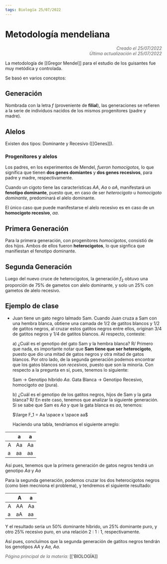```yaml
---
tags: Biología 25/07/2022
---
```


# Metodología mendeliana
<div style="text-align: right; opacity: 0.7; font-style: italic;">Creado el 25/07/2022</div>
<div style="text-align: right; opacity: 0.7; font-style: italic;">Última actualización el 25/07/2022</div>

La metodología de [[Gregor Mendel]] para el estudio de los guisantes fue muy metódica y controlada.

Se basó en varios conceptos:

## Generación

Nombrada con la letra $f$ (proveniente de **filial**), las generaciones se refieren a la serie de individuos nacidos de los mismos progenitores (padre y madre).

## Alelos

Existen dos tipos: Dominante y Recesivo ([[Genes]]).

### Progenitores y alelos

Los padres, en los experimentos de Mendel, *fueron homocigotos,* lo que significa que tienen **dos genes domiantes** y **dos genes recesivos**, para padre y madre, respectivamente.

Cuando un cigoto tiene las características $AA$, $Aa$ o $aA$, manifestará un **fenotipo dominante**, puesto que, en caso de ser *heterocigoto* u *homocigoto dominante*, predominará el alelo dominante.

El único caso que puede manifestarse el alelo recesivo es en caso de un **homocigoto recesivo**, $aa$.

## Primera Generación

Para la primera generación, con progenitores *homocigotos*, consistió de dos hijos. Ambos de ellos fueron **heterocigotos**, lo que signfica que manifiestan el fenotipo dominante.

## Segunda Generación

Luego del nuevo cruce de heterocigotos, la generación $f_2$ obtuvo una proporción de 75% de gametos con alelo dominante, y solo un 25% con gametos de alelo recesivo.

## Ejemplo de clase

- Juan tiene un gato negro lalmado Sam. Cuando Juan cruza a Sam con una hembra blanca, obtiene una camada de 1/2 de gatitos blancos y 1/2 de gatitos negros, al cruzar estos gatitos negros entre ellos, originan 3/4 de gatitos negros y 1/4 de gatitos blancos. Al respecto, conteste:

	a) ¿Cuál es el genotipo del gato Sam y la hembra blanca?
	R/ Primero que nada, es importante notar que **Sam tiene que ser heterocigoto**, puesto que dio una mitad de gatos negros y otra mitad de gatos blancos.
	Por otro lado, de la segunda generación podemos encontrar que los gatos blancos son *recesivos*, puesto que son la minoría.
	Con respecto a la pregunta en sí, pues, tenemos lo siguiente:

	Sam -> Genotipo híbrido $Aa$.
	Gata Blanca -> Genotipo Recesivo, homocigoto $aa$ (pura).

	b) ¿Cuál es el genotipo de los gatitos negros, hijos de Sam y la gata blanca?
	R/ En este caso, tenemos que analizar la siguiente generación. Si se sabe que Sam es $Aa$ y que la gata blanca es $aa$, tenemos:

	$\large F_1 = Aa \space x \space aa$

	Haciendo una tabla, tendríamos el siguiente arreglo:

|     | a   | a   |
| --- | --- | --- |
| A   | Aa  | Aa  |
| a   | aa  | aa  |

Así pues, tenemos que la primera generación de gatos negros tendrá un genotipo $Aa$ y $Aa$

Para la segunda generación, podemos cruzar los dos heterocigotos negros (como bien mecniona el problema), y tendremos el siguiente resultado:

|     | A   | a   |
| --- | --- | --- |
| A   | AA  | Aa  |
| a   | aA  | aa  | 

Y el resultado sería un 50% dominante híbrido, un 25% dominante puro, y otro 25% recesivo puro, en una relación 2 : 1 : 1, respectivamente.

Así pues, concluímos que la segunda generación de gatitos negros tendrán los genotipos $AA$ y $Aa$, $Aa$.

<span style="opacity: 0.7; font-style: italic;">Página principal de la materia:</span> [['BIOLOGÍA]]